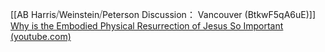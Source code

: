 [[AB Harris⧸Weinstein⧸Peterson Discussion： Vancouver (BtkwF5qA6uE)]]
[Why is the Embodied Physical Resurrection of Jesus So Important (youtube.com)](https://www.youtube.com/watch?v=AZyyKX8jsZc)
